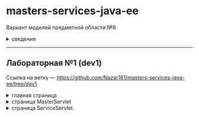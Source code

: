 # masters-services-java-ee

Вариант моделей предметной области №8
<Details><Summary>сведения</Summary>

<img width="802" alt="image" src="https://user-images.githubusercontent.com/49819458/236662344-ed04312d-95d5-453b-814a-d5fce1b4438e.png">

</Details>

---
Лабораторная №1 (dev1)
---

Ссылка на ветку — https://github.com/Nazar161/masters-services-java-ee/tree/dev1

<Details><Summary>главная страница</Summary>

![image](https://user-images.githubusercontent.com/49819458/236663298-b9cc4107-d447-4129-aea2-2b470f979cdf.png)
Логотип перенес с прошлого Spring проекта
</Details>

<Details><Summary>страница MasterServlet</Summary>

![image](https://user-images.githubusercontent.com/49819458/236663561-af2f1951-c47b-454f-9ef8-4361d0050b8b.png)

</Details>

<Details><Summary>страница ServiceServlet</Summary>

![image](https://user-images.githubusercontent.com/49819458/236663614-b915a378-c9af-4c3d-81c7-22248d4aa525.png)

</Details>
